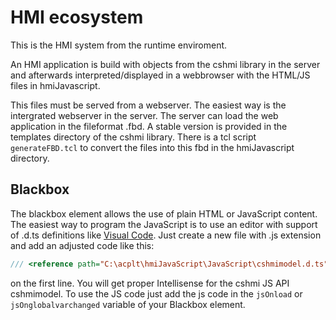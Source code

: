 # HMI ecosystem 

This is the HMI system from the runtime enviroment.

An HMI application is build with objects from the cshmi library in the server and afterwards interpreted/displayed in a webbrowser with the HTML/JS files in hmiJavascript. 

This files must be served from a webserver. The easiest way is the intergrated webserver in the server. The server can load the web application in the fileformat .fbd. A stable version is provided in the templates directory of the cshmi library.
There is a tcl script `generateFBD.tcl` to convert the files into this fbd in the hmiJavascript directory.


## Blackbox
The blackbox element allows the use of plain HTML or JavaScript content. The easiest way to program the JavaScript is to use an editor with support of .d.ts  definitions like [Visual Code](https://code.visualstudio.com/). Just create a new file with .js extension and add an adjusted code like this:
````ts
/// <reference path="C:\acplt\hmiJavaScript\JavaScript\cshmimodel.d.ts" />
````
on the first line. You will get proper Intellisense for the cshmi JS API cshmimodel.
To use the JS code just add the js code in the `jsOnload` or `jsOnglobalvarchanged` variable of your Blackbox element.
